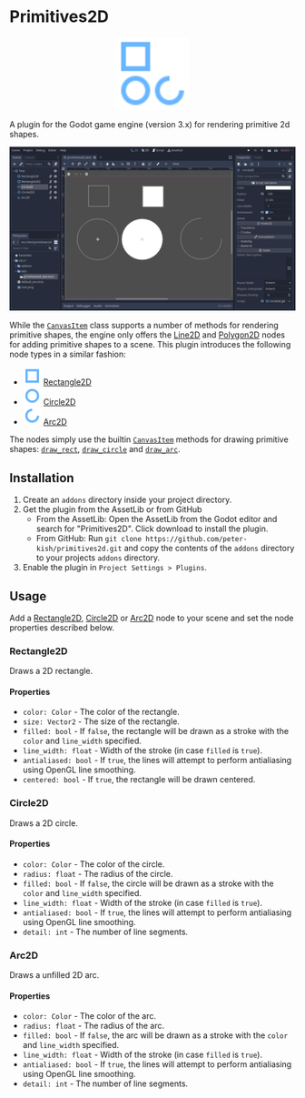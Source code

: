 # Primitives2D

<p align="center">
  <img src="images/logo.svg" width="128" height="128"/>
</p>

A plugin for the Godot game engine (version 3.x) for rendering primitive 2d shapes.

![](images/ss_editor.png "Primitives2D")

While the [`CanvasItem`](https://docs.godotengine.org/en/stable/classes/class_canvasitem.html) class supports a number of methods for rendering primitive shapes, the engine only offers the [Line2D](https://docs.godotengine.org/en/stable/classes/class_line2d.html) and [Polygon2D](https://docs.godotengine.org/en/stable/classes/class_polygon2d.html) nodes for adding primitive shapes to a scene. This plugin introduces the following node types in a similar fashion:
* ![](addons/primitives2d/icon_rect.svg "Rectangle2D icon") [Rectangle2D](#rectangle2d)
* ![](addons/primitives2d/icon_circle.svg "Circle2D icon") [Circle2D](#circle2d)
* ![](addons/primitives2d/icon_arc.svg "Arc2D icon") [Arc2D](#arc2d)

The nodes simply use the builtin [`CanvasItem`](https://docs.godotengine.org/en/stable/classes/class_canvasitem.html) methods for drawing primitive shapes: [`draw_rect`](https://docs.godotengine.org/en/stable/classes/class_canvasitem.html#class-canvasitem-method-draw-rect), [`draw_circle`](https://docs.godotengine.org/en/stable/classes/class_canvasitem.html#class-canvasitem-method-draw-circle) and [`draw_arc`](https://docs.godotengine.org/en/stable/classes/class_canvasitem.html#class-canvasitem-method-draw-arc).

## Installation

1. Create an `addons` directory inside your project directory.
2. Get the plugin from the AssetLib or from GitHub
    * From the AssetLib: Open the AssetLib from the Godot editor and search for "Primitives2D". Click download to install the plugin.
    * From GitHub: Run `git clone https://github.com/peter-kish/primitives2d.git` and copy the contents of the `addons` directory to your projects `addons` directory.
4. Enable the plugin in `Project Settings > Plugins`.

## Usage

Add a [Rectangle2D](#rectangle2d), [Circle2D](#circle2d) or [Arc2D](#arc2d) node to your scene and set the node properties described below.

### Rectangle2D

Draws a 2D rectangle.

#### Properties

* `color: Color` - The color of the rectangle.
* `size: Vector2` - The size of the rectangle.
* `filled: bool` - If `false`, the rectangle will be drawn as a stroke with the `color` and `line_width` specified.
* `line_width: float` - Width of the stroke (in case `filled` is `true`).
* `antialiased: bool` - If `true`, the lines will attempt to perform antialiasing using OpenGL line smoothing.
* `centered: bool` - If `true`, the rectangle will be drawn centered.

### Circle2D

Draws a 2D circle.

#### Properties

* `color: Color` - The color of the circle.
* `radius: float` - The radius of the circle.
* `filled: bool` - If `false`, the circle will be drawn as a stroke with the `color` and `line_width` specified.
* `line_width: float` - Width of the stroke (in case `filled` is `true`).
* `antialiased: bool` - If `true`, the lines will attempt to perform antialiasing using OpenGL line smoothing.
* `detail: int` - The number of line segments.

### Arc2D

Draws a unfilled 2D arc.

#### Properties

* `color: Color` - The color of the arc.
* `radius: float` - The radius of the arc.
* `filled: bool` - If `false`, the arc will be drawn as a stroke with the `color` and `line_width` specified.
* `line_width: float` - Width of the stroke (in case `filled` is `true`).
* `antialiased: bool` - If `true`, the lines will attempt to perform antialiasing using OpenGL line smoothing.
* `detail: int` - The number of line segments.